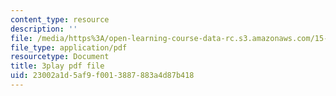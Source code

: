 ```yaml
---
content_type: resource
description: ''
file: /media/https%3A/open-learning-course-data-rc.s3.amazonaws.com/15-071-the-analytics-edge-spring-2017/23002a1d5af9f0013887883a4d87b418_wYcMru4gYF4.pdf
file_type: application/pdf
resourcetype: Document
title: 3play pdf file
uid: 23002a1d-5af9-f001-3887-883a4d87b418
---
```

